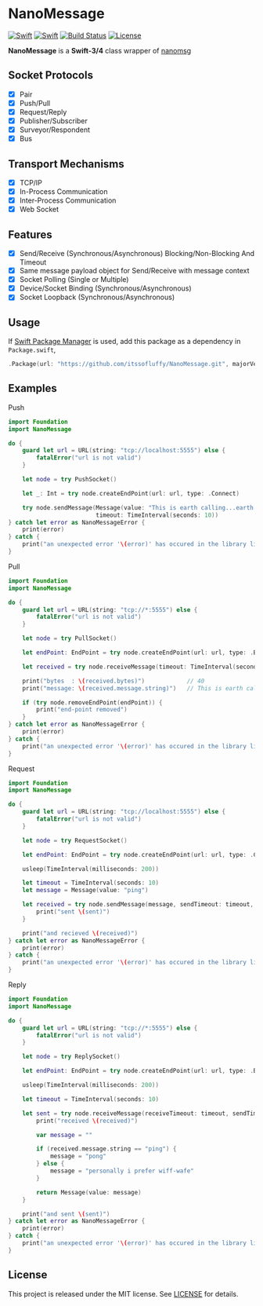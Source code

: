# NanoMessage

[![Swift][swift-badge-3]][swift-url]
[![Swift][swift-badge-4]][swift-url]
[![Build Status][travis-build-badge]][travis-build-url]
[![License][mit-badge]][mit-url]

**NanoMessage** is a **Swift-3/4** class wrapper of [nanomsg](http://nanomsg.org/)

## Socket Protocols

- [x] Pair
- [x] Push/Pull
- [x] Request/Reply
- [x] Publisher/Subscriber
- [x] Surveyor/Respondent
- [x] Bus

## Transport Mechanisms

- [x] TCP/IP
- [x] In-Process Communication
- [x] Inter-Process Communication
- [x] Web Socket

## Features

- [x] Send/Receive (Synchronous/Asynchronous) Blocking/Non-Blocking And Timeout
- [x] Same message payload object for Send/Receive with message context
- [x] Socket Polling (Single or Multiple)
- [x] Device/Socket Binding (Synchronous/Asynchronous)
- [x] Socket Loopback (Synchronous/Asynchronous)

## Usage

If [Swift Package Manager](https://github.com/apple/swift-package-manager) is used, add this package as a dependency in `Package.swift`,

```swift
.Package(url: "https://github.com/itssofluffy/NanoMessage.git", majorVersion: 0)
```

## Examples

Push

```swift
import Foundation
import NanoMessage

do {
    guard let url = URL(string: "tcp://localhost:5555") else {
        fatalError("url is not valid")
    }

    let node = try PushSocket()

    let _: Int = try node.createEndPoint(url: url, type: .Connect)

    try node.sendMessage(Message(value: "This is earth calling...earth calling..."),
                         timeout: TimeInterval(seconds: 10))
} catch let error as NanoMessageError {
    print(error)
} catch {
    print("an unexpected error '\(error)' has occured in the library libNanoMessage.")
}

```

Pull

```swift
import Foundation
import NanoMessage

do {
    guard let url = URL(string: "tcp://*:5555") else {
        fatalError("url is not valid")
    }

    let node = try PullSocket()

    let endPoint: EndPoint = try node.createEndPoint(url: url, type: .Bind, name: "my local end-point")

    let received = try node.receiveMessage(timeout: TimeInterval(seconds: 10))

    print("bytes  : \(received.bytes)")            // 40
    print("message: \(received.message.string)")   // This is earth calling...earth calling...

    if (try node.removeEndPoint(endPoint)) {
        print("end-point removed")
    }
} catch let error as NanoMessageError {
    print(error)
} catch {
    print("an unexpected error '\(error)' has occured in the library libNanoMessage.")
}

```

Request

```swift
import Foundation
import NanoMessage

do {
    guard let url = URL(string: "tcp://localhost:5555") else {
        fatalError("url is not valid")
    }

    let node = try RequestSocket()

    let endPoint: EndPoint = try node.createEndPoint(url: url, type: .Connect, name: "request end-point")

    usleep(TimeInterval(milliseconds: 200))

    let timeout = TimeInterval(seconds: 10)
    let message = Message(value: "ping")

    let received = try node.sendMessage(message, sendTimeout: timeout, receiveTimeout: timeout) { sent in
        print("sent \(sent)")
    }

    print("and recieved \(received)")
} catch let error as NanoMessageError {
    print(error)
} catch {
    print("an unexpected error '\(error)' has occured in the library libNanoMessage.")
}

```

Reply

```swift
import Foundation
import NanoMessage

do {
    guard let url = URL(string: "tcp://*:5555") else {
        fatalError("url is not valid")
    }

    let node = try ReplySocket()

    let endPoint: EndPoint = try node.createEndPoint(url: url, type: .Bind, name: "reply end-point")

    usleep(TimeInterval(milliseconds: 200))

    let timeout = TimeInterval(seconds: 10)

    let sent = try node.receiveMessage(receiveTimeout: timeout, sendTimeout: timeout) { received in
        print("received \(received)")

        var message = ""

        if (received.message.string == "ping") {
            message = "pong"
        } else {
            message = "personally i prefer wiff-wafe"
        }

        return Message(value: message)
    }

    print("and sent \(sent)")
} catch let error as NanoMessageError {
    print(error)
} catch {
    print("an unexpected error '\(error)' has occured in the library libNanoMessage.")
}

```

## License

This project is released under the MIT license. See [LICENSE](LICENSE) for details.

[swift-badge-3]: https://img.shields.io/badge/Swift-3.0-orange.svg?style=flat
[swift-badge-4]: https://img.shields.io/badge/Swift-4.0-orange.svg?style=flat
[swift-url]: https://swift.org
[travis-build-badge]: https://travis-ci.org/itssofluffy/NanoMessage.svg?branch=master
[travis-build-url]: https://travis-ci.org/itssofluffy/NanoMessage
[mit-badge]: https://img.shields.io/badge/License-MIT-blue.svg?style=flat
[mit-url]: https://tldrlegal.com/license/mit-license

